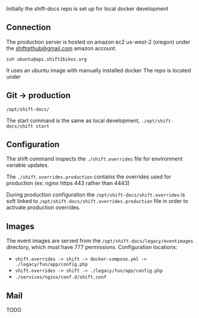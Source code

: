 Initially the shift-docs repo is set up for local docker development

## Connection

The production server is hosted on amazon ec2 us-west-2 (oregon) under the shiftgithub@gmail.com amazon account.

`ssh ubuntu@api.shift2bikes.org`

It uses an ubuntu image with manually installed docker
The repo is located under

## Git -> production

`/opt/shift-docs/`

The start command is the same as local development,
`./opt/shift-docs/shift start`

## Configuration

The shift command inspects the `./shift.overrides` file for environment variable updates.

The `./shift.overrides.production` contains the overrides used for production (ex: nginx https 443 rather than 4443)

During production configuration the `/opt/shift-docs/shift.overrides` is soft linked to `/opt/shift-docs/shift.overrides.production` file in order to activate production overrides.

## Images

The event images are served from the `/opt/shift-docs/legacy/eventimages` directory, which must have 777 permissions.
Configuration locations:
* `shift.overrides -> shift -> docker-compose.yml -> ./legacy/fun/app/config.php`
* `shift.overrides -> shift -> ./legacy/fun/app/config.php`
* `./services/nginx/conf.d/shift.conf`

## Mail
TODO
